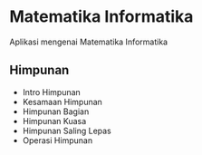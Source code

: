 # Matematika Informatika
Aplikasi mengenai Matematika Informatika

## Himpunan
* Intro Himpunan
* Kesamaan Himpunan
* Himpunan Bagian
* Himpunan Kuasa
* Himpunan Saling Lepas
* Operasi Himpunan
